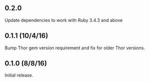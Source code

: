 ## 0.2.0
Update dependencies to work with Ruby 3.4.3 and above

## 0.1.1 (10/4/16)

Bump Thor gem version requirement and fix for older Thor versions.

## 0.1.0 (8/8/16)

Initial release.
